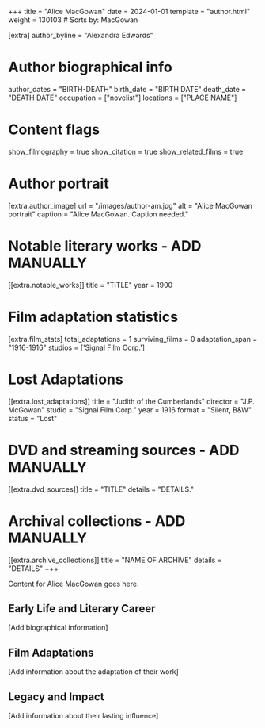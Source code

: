 +++
title = "Alice MacGowan"
date = 2024-01-01
template = "author.html"
weight = 130103  # Sorts by: MacGowan

[extra]
author_byline = "Alexandra Edwards"

# Author biographical info
author_dates = "BIRTH-DEATH"
birth_date = "BIRTH DATE"
death_date = "DEATH DATE"
occupation = ["novelist"]
locations = ["PLACE NAME"]

# Content flags
show_filmography = true
show_citation = true
show_related_films = true

# Author portrait
[extra.author_image]
url = "/images/author-am.jpg"
alt = "Alice MacGowan portrait"
caption = "Alice MacGowan. Caption needed."

# Notable literary works - ADD MANUALLY
[[extra.notable_works]]
title = "TITLE"
year = 1900

# Film adaptation statistics
[extra.film_stats]
total_adaptations = 1
surviving_films = 0
adaptation_span = "1916-1916"
studios = ['Signal Film Corp.']
# Lost Adaptations
[[extra.lost_adaptations]]
title = "Judith of the Cumberlands"
director = "J.P. McGowan"
studio = "Signal Film Corp."
year = 1916
format = "Silent, B&W"
status = "Lost"


# DVD and streaming sources - ADD MANUALLY
[[extra.dvd_sources]]
title = "TITLE"
details = "DETAILS."

# Archival collections - ADD MANUALLY
[[extra.archive_collections]]
title = "NAME OF ARCHIVE"
details = "DETAILS"
+++

Content for Alice MacGowan goes here. 

## Early Life and Literary Career

[Add biographical information]

## Film Adaptations

[Add information about the adaptation of their work]

## Legacy and Impact

[Add information about their lasting influence]

